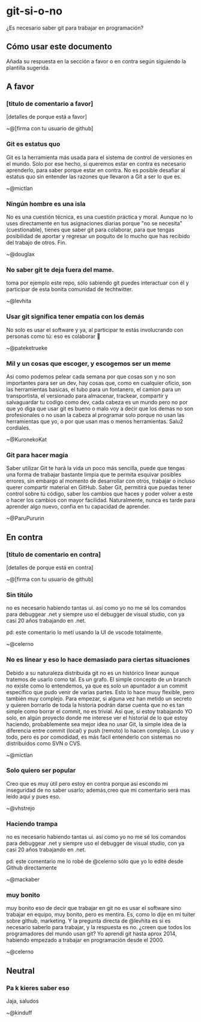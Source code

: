 # git-si-o-no
¿Es necesario saber git para trabajar en programación?

## Cómo usar este documento

Añada su respuesta en la sección a favor o en contra según siguiendo la plantilla sugerida.

## A favor

### [titulo de comentario a favor]
[detalles de porque está a favor]

~@[firma con tu usuario de github]


### Git es estatus quo
Git es la herramienta más usada para el sistema de control de versiones en el mundo. Solo por ese hecho, si queremos estar en contra es necesario aprenderlo, para saber porque estar en contra. No es posible desafiar al estatus quo sin entender las razones que llevaron a Git a ser lo que es.

~@mictlan

### Ningún hombre es una isla
No es una cuestión técnica, es una cuestión práctica y moral.
Aunque no lo uses directamente en tus asignaciones diarias porque "no se necesita" (cuestionable),
tienes que saber git para colaborar, para que tengas posibilidad de aportar y regresar un poquito de lo mucho  que has recibido del trabajo de otros. Fin.

~@douglax

### No saber git te deja fuera del mame.
toma por ejemplo este repo, sólo sabiendo git
puedes interactuar con él y participar de esta
bonita comunidad de techtwitter.

~@levhita

### Usar git significa tener empatía con los demás
No solo es usar el software y ya, al participar te estás involucrando con personas como tú: eso es colaborar :beers:

~@pateketrueke

### Mil y un cosas que escoger, y escogemos ser un meme
Asi como podemos pelear cada semana por que cosas son y no son importantes para ser un dev, hay cosas que, como en cualquier oficio, son las herramientas basicas,
el tubo para un fontanero, el camion para un transportista, el versionado para almacenar, trackear, compartir y salvaguardar tu codigo como dev, cada cabeza es un mundo
pero no por que yo diga que usar git es bueno o malo voy a decir que los demas no son profesionales o no usan la cabeza al programar solo porque no usan las herramientas 
que yo, o por que usan mas o menos herramientas.
Salu2 cordiales.

~@KuronekoKat

### Git para hacer magia
Saber utilizar Git te hará la vida un poco más sencilla, puede que tengas una forma de trabajar bastante limpia que te permita esquivar posibles errores, sin embargo al momento de desarrollar con otros, trabajar o incluso querer compartir material en GitHub. Saber Git, permitirá que puedas tener control sobre tú código, saber los cambios que haces y poder volver a este o hacer los cambios con mayor facilidad. Naturalmente, nunca es tarde para aprender algo nuevo, confia en tu capacidad de aprender.

~@ParuPururin


## En contra

### [titulo de comentario en contra]
[detalles de porque está en contra]

~@[firma con tu usuario de github]

### Sin titúlo
no es necesario habiendo tantas ui. así como yo no me sé los comandos para debuggear .net y siempre uso el debugger de visual studio, con ya casi 20 años trabajando en .net.

pd: este comentario lo metí usando la UI de vscode totalmente. 

~@celerno

### No es línear y eso lo hace demasiado para ciertas situaciones

Debido a su naturaleza distribuida git no es un histórico linear aunque tratemos de usarlo como tal. Es un grafo. El simple concepto de un branch no existe como lo entendemos, ya que es solo un apuntador a un commit específico que pudo venir de varias partes. Esto lo hace muuy flexible, pero también muy complejo. Para empezar, si alguna vez han metido un secreto y quieren borrarlo de toda la historia podrán darse cuenta que no es tan simple como borrar el commit, no es trivial. Así que, si estoy trabajando YO solo, en algún proyecto donde me interese ver el historial de lo que estoy haciendo, probablemente sea mejor idea no usar Git, la simple idea de la diferencia entre commit (local) y push (remoto) lo hacen complejo. Lo uso y todo, pero es por comodidad, es más facil entenderlo con sistemas no distribuidos como SVN o CVS.

~@mictlan

### Solo quiero ser popular

Creo que es muy útil pero estoy en contra porque así escondo mi inseguridad de no saber usarlo; además,creo que mi comentario será mas leído aquí y pues eso. 

~@vhstrejo

### Haciendo trampa

no es necesario habiendo tantas ui. así como yo no me sé los comandos para debuggear .net y siempre uso el debugger de visual studio, con ya casi 20 años trabajando en .net.

pd: este comentario me lo robé de @celerno sólo que yo lo edité desde Github directamente

~@mackaber

### muy bonito 

muy bonito eso de decir que trabajar en git no es usar el software sino trabajar en equipo, muy bonito, pero es mentira. Es, como lo dije en mi tuiter sobre github, marketing.
Y la pregunta directa de @levhita es si es necesario saberlo para trabajar, y la respuesta es no. ¿creen que todos los programadores del mundo usan git? Yo aprendí git hasta aprox 2014, habiendo empezado a trabajar en programación desde el 2000. 

~@celerno

## Neutral


### Pa k kieres saber eso

Jaja, saludos

~@kinduff
